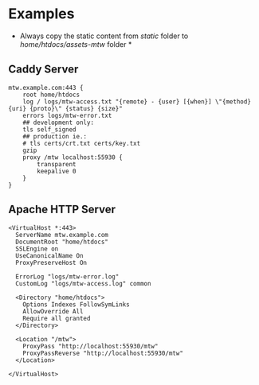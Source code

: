 # Examples #

* Always copy the static content from *static* folder to *home/htdocs/assets-mtw* folder *

## Caddy Server ##

```
mtw.example.com:443 {
    root home/htdocs
    log / logs/mtw-access.txt "{remote} - {user} [{when}] \"{method} {uri} {proto}\" {status} {size}"
    errors logs/mtw-error.txt
    ## development only:
    tls self_signed
    ## production ie.:
    # tls certs/crt.txt certs/key.txt
    gzip
    proxy /mtw localhost:55930 {
        transparent
        keepalive 0
    }
}

```

## Apache HTTP Server ##

```
<VirtualHost *:443>
  ServerName mtw.example.com
  DocumentRoot "home/htdocs"
  SSLEngine on
  UseCanonicalName On
  ProxyPreserveHost On

  ErrorLog "logs/mtw-error.log"
  CustomLog "logs/mtw-access.log" common

  <Directory "home/htdocs">
    Options Indexes FollowSymLinks
    AllowOverride All
    Require all granted
  </Directory>

  <Location "/mtw">
    ProxyPass "http://localhost:55930/mtw"
    ProxyPassReverse "http://localhost:55930/mtw"
  </Location>

</VirtualHost>

```
